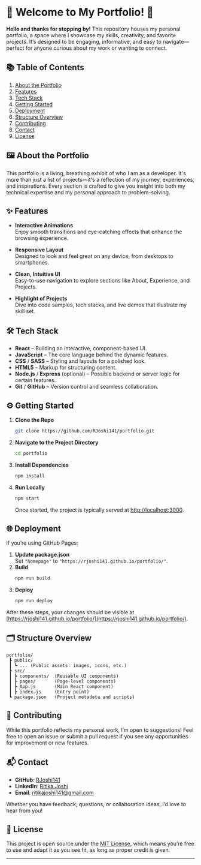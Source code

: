 # 🌟 Welcome to My Portfolio! 🌟

**Hello and thanks for stopping by!** This repository houses my personal portfolio, a space where I showcase my skills, creativity, and favorite projects. It’s designed to be engaging, informative, and easy to navigate—perfect for anyone curious about my work or wanting to connect.

## 📚 Table of Contents
1. [About the Portfolio](#-About-the-Portfolio)
2. [Features](#features)
3. [Tech Stack](#tech-stack)
4. [Getting Started](#getting-started)
5. [Deployment](#deployment)
6. [Structure Overview](#structure-overview)
7. [Contributing](#contributing)
8. [Contact](#contact)
9. [License](#license)

## 🖼️ About the Portfolio
This portfolio is a living, breathing exhibit of who I am as a developer. It's more than just a list of projects—it's a reflection of my journey, experiences, and inspirations. Every section is crafted to give you insight into both my technical expertise and my personal approach to problem-solving.

## ✨ Features
- **Interactive Animations**  
  Enjoy smooth transitions and eye-catching effects that enhance the browsing experience.

- **Responsive Layout**  
  Designed to look and feel great on any device, from desktops to smartphones.

- **Clean, Intuitive UI**  
  Easy-to-use navigation to explore sections like About, Experience, and Projects.

- **Highlight of Projects**  
  Dive into code samples, tech stacks, and live demos that illustrate my skill set.

## 🛠️ Tech Stack
- **React** – Building an interactive, component-based UI.
- **JavaScript** – The core language behind the dynamic features.
- **CSS** / **SASS** – Styling and layouts for a polished look.
- **HTML5** – Markup for structuring content.
- **Node.js** / **Express** (optional) – Possible backend or server logic for certain features.
- **Git** / **GitHub** – Version control and seamless collaboration.

## ⚙️ Getting Started

1. **Clone the Repo**  
   ```bash
   git clone https://github.com/RJoshi141/portfolio.git
   ```
2. **Navigate to the Project Directory**  
   ```bash
   cd portfolio
   ```
3. **Install Dependencies**  
   ```bash
   npm install
   ```
4. **Run Locally**  
   ```bash
   npm start
   ```
   Once started, the project is typically served at [http://localhost:3000](http://localhost:3000).

## 🌐 Deployment
If you’re using GitHub Pages:
1. **Update package.json**  
   Set `"homepage"` to `"https://rjoshi141.github.io/portfolio/"`.
2. **Build**  
   ```bash
   npm run build
   ```
3. **Deploy**  
   ```bash
   npm run deploy
   ```

After these steps, your changes should be visible at [https://rjoshi141.github.io/portfolio/](https://rjoshi141.github.io/portfolio/).

## 🗂️ Structure Overview
```
portfolio/
 ┣ public/
 ┃ ┗ ... (Public assets: images, icons, etc.)
 ┣ src/
 ┃ ┣ components/  (Reusable UI components)
 ┃ ┣ pages/       (Page-level components)
 ┃ ┣ App.js       (Main React component)
 ┃ ┣ index.js     (Entry point)
 ┗ package.json   (Project metadata and scripts)
```

## 🤝 Contributing
While this portfolio reflects my personal work, I’m open to suggestions! Feel free to open an issue or submit a pull request if you see any opportunities for improvement or new features.

## 📬 Contact
- **GitHub**: [RJoshi141](https://github.com/RJoshi141)  
- **LinkedIn**: [Ritika Joshi](https://www.linkedin.com/in/ritika-joshi-9395591a7/)  
- **Email**: ritikajoshi141@gmail.com  

Whether you have feedback, questions, or collaboration ideas, I’d love to hear from you!

## 📜 License
This project is open source under the [MIT License](LICENSE), which means you’re free to use and adapt it as you see fit, as long as proper credit is given.

---
